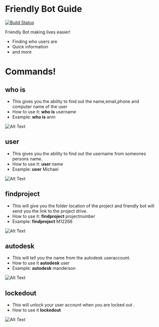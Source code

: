 # Friendly Bot Guide

[![Build Status](https://i.imgur.com/uATjnEv.png)](sip:friendlybot@batessmart.com)

Friendly Bot making lives easier!

  - Finding who users are
  - Quick information
  - and more

# Commands!

## __**who is**__
  - This gives you the ability to find out the name,email,phone and computer name of the user
  - How to use it: **who is** username
  - Example: **who is** anm

  ![Alt Text](https://i.imgur.com/e7SUubX.gif)
  
## user
  - This gives you the ability to find out the username from someones persons name.
  - How to use it: **user** name
  - Example: **user** Michael

  ![Alt Text](https://i.imgur.com/iJJjvXF.gif)
  
## findproject
  - This will give you the folder location of the project and friendly bot will send you the link to the project drive.
  - How to use it: **findproject** projectnumber
  - Example: **findproject** M12266

  ![Alt Text](https://i.imgur.com/FtxaCTH.gif)
  
## autodesk
 - This will tell you the name from the autodesk useraccount.
 - How to use it **autodesk** user
 - Example: **autodesk** manderson

 ![Alt Text](https://i.imgur.com/FAnj6e3.gif)
 
## lockedout
 - This will unlock your user account when you are locked out .
 - How to use it **lockedout** 

  ![Alt Text](https://i.imgur.com/ktsqWTf.gif)


